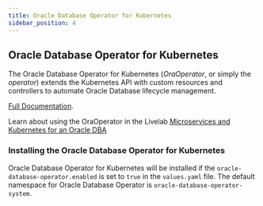 ```yaml
---
title: Oracle Database Operator for Kubernetes
sidebar_position: 4
---
```

## Oracle Database Operator for Kubernetes

The Oracle Database Operator for Kubernetes (_OraOperator_, or simply the _operator_) extends the Kubernetes API with custom resources and controllers to automate Oracle Database lifecycle management.

[Full Documentation](https://github.com/oracle/oracle-database-operator).

Learn about using the OraOperator in the Livelab [Microservices and Kubernetes for an Oracle DBA](https://apexapps.oracle.com/pls/apex/dbpm/r/livelabs/view-workshop?wid=3734)

### Installing the Oracle Database Operator for Kubernetes

Oracle Database Operator for Kubernetes will be installed if the `oracle-database-operator.enabled` is set to `true` in the `values.yaml` file. The default namespace for Oracle Database Operator is `oracle-database-operator-system`.
